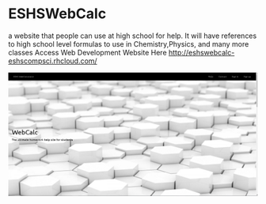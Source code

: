 # ESHSWebCalc

a website that people can use at high school for help.
It will have references to high school level formulas to use in Chemistry,Physics, and many more classes
Access Web Development Website Here http://eshswebcalc-eshscompsci.rhcloud.com/

![alt tag](https://github.com/ESHS-Computer-Science/ESHSWebCalc/blob/master/img/eshs_webcalc.png)
